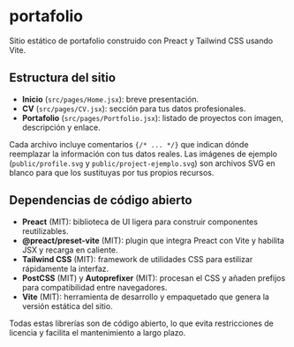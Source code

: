 # portafolio

Sitio estático de portafolio construido con Preact y Tailwind CSS usando Vite.

## Estructura del sitio

- **Inicio** (`src/pages/Home.jsx`): breve presentación.
- **CV** (`src/pages/CV.jsx`): sección para tus datos profesionales.
- **Portafolio** (`src/pages/Portfolio.jsx`): listado de proyectos con imagen, descripción y enlace.

Cada archivo incluye comentarios `{/* ... */}` que indican dónde reemplazar la información con tus datos reales. Las imágenes de ejemplo (`public/profile.svg` y `public/project-ejemplo.svg`) son archivos SVG en blanco para que los sustituyas por tus propios recursos.

## Dependencias de código abierto

- **Preact** (MIT): biblioteca de UI ligera para construir componentes reutilizables.
- **@preact/preset-vite** (MIT): plugin que integra Preact con Vite y habilita JSX y recarga en caliente.
- **Tailwind CSS** (MIT): framework de utilidades CSS para estilizar rápidamente la interfaz.
- **PostCSS** (MIT) y **Autoprefixer** (MIT): procesan el CSS y añaden prefijos para compatibilidad entre navegadores.
- **Vite** (MIT): herramienta de desarrollo y empaquetado que genera la versión estática del sitio.

Todas estas librerías son de código abierto, lo que evita restricciones de licencia y facilita el mantenimiento a largo plazo.
